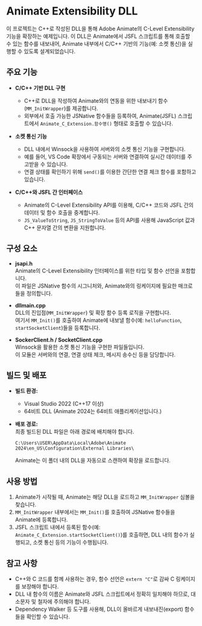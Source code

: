 # Animate Extensibility DLL

이 프로젝트는 C++로 작성된 DLL을 통해 Adobe Animate의 C-Level Extensibility 기능을 확장하는 예제입니다. 이 DLL은 Animate에서 JSFL 스크립트를 통해 호출할 수 있는 함수를 내보내어, Animate 내부에서 C/C++ 기반의 기능(예: 소켓 통신)을 실행할 수 있도록 설계되었습니다.

## 주요 기능

- **C/C++ 기반 DLL 구현**  
  - C++로 DLL을 작성하여 Animate와의 연동을 위한 내보내기 함수(`MM_InitWrapper`)를 제공합니다.
  - 외부에서 호출 가능한 JSNative 함수들을 등록하여, Animate(JSFL) 스크립트에서 `Animate_C_Extension.함수명()` 형태로 호출할 수 있습니다.

- **소켓 통신 기능**  
  - DLL 내에서 Winsock을 사용하여 서버와의 소켓 통신 기능을 구현합니다.
  - 예를 들어, VS Code 확장에서 구동되는 서버와 연결하여 실시간 데이터를 주고받을 수 있습니다.
  - 연결 상태를 확인하기 위해 `send()`를 이용한 간단한 연결 체크 함수를 포함하고 있습니다.

- **C/C++와 JSFL 간 인터페이스**  
  - Animate의 C-Level Extensibility API를 이용해, C/C++ 코드와 JSFL 간의 데이터 및 함수 호출을 중계합니다.
  - `JS_ValueToString`, `JS_StringToValue` 등의 API를 사용해 JavaScript 값과 C++ 문자열 간의 변환을 지원합니다.

## 구성 요소

- **jsapi.h**  
  Animate의 C-Level Extensibility 인터페이스를 위한 타입 및 함수 선언을 포함합니다.  
  이 파일은 JSNative 함수의 시그니처와, Animate와의 링케이지에 필요한 매크로들을 정의합니다.

- **dllmain.cpp**  
  DLL의 진입점(`MM_InitWrapper`) 및 확장 함수 등록 로직을 구현합니다.  
  여기서 `MM_Init()`를 호출하여 Animate에 내보낼 함수(예: `helloFunction`, `startSocketClient`)들을 등록합니다.

- **SockerClient.h / SocketClient.cpp**  
  Winsock을 활용한 소켓 통신 기능을 구현한 파일들입니다.  
  이 모듈은 서버와의 연결, 연결 상태 체크, 메시지 송수신 등을 담당합니다.

## 빌드 및 배포

- **빌드 환경:**  
  - Visual Studio 2022 (C++17 이상)
  - 64비트 DLL (Animate 2024는 64비트 애플리케이션입니다.)

- **배포 경로:**  
  최종 빌드된 DLL 파일은 아래 경로에 배치해야 합니다.
  ```
  C:\Users\USER\AppData\Local\Adobe\Animate 2024\en_US\Configuration\External Libraries\
  ```
  Animate는 이 폴더 내의 DLL을 자동으로 스캔하여 확장을 로드합니다.

## 사용 방법

1. Animate가 시작될 때, Animate는 해당 DLL을 로드하고 `MM_InitWrapper` 심볼을 찾습니다.
2. `MM_InitWrapper` 내부에서는 `MM_Init()`를 호출하여 JSNative 함수들을 Animate에 등록합니다.
3. JSFL 스크립트 내에서 등록된 함수(예: `Animate_C_Extension.startSocketClient()`)를 호출하면, DLL 내의 함수가 실행되고, 소켓 통신 등의 기능이 수행됩니다.

## 참고 사항

- C++와 C 코드를 함께 사용하는 경우, 함수 선언은 `extern "C"`로 감싸 C 링케이지를 보장해야 합니다.
- DLL 내 함수의 이름은 Animate와 JSFL 스크립트에서 정확히 일치해야 하므로, 대소문자 및 철자에 주의해야 합니다.
- Dependency Walker 등 도구를 사용해, DLL이 올바르게 내보내진(export) 함수들을 확인할 수 있습니다.
